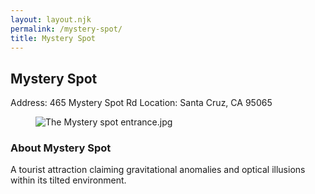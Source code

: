```yaml
---
layout: layout.njk
permalink: /mystery-spot/
title: Mystery Spot
---
```


<article class="attraction-detail container">
  <h2>Mystery Spot</h2>
  <div class="attraction-meta">
    <span class="address">Address: 465 Mystery Spot Rd</span>
    <span class="location">Location: Santa Cruz, CA 95065</span>
  </div>
  <figure class="attraction-image">
    <img src="https://upload.wikimedia.org/wikipedia/commons/5/5b/The_Mystery_spot_entrance.jpg?v=1743942693844" alt="The Mystery spot entrance.jpg" loading="lazy">
  </figure>
  <div class="attraction-description">
    <h3>About Mystery Spot</h3>
    <p>A tourist attraction claiming gravitational anomalies and optical illusions within its tilted environment.</p>
  </div>
  
</article>